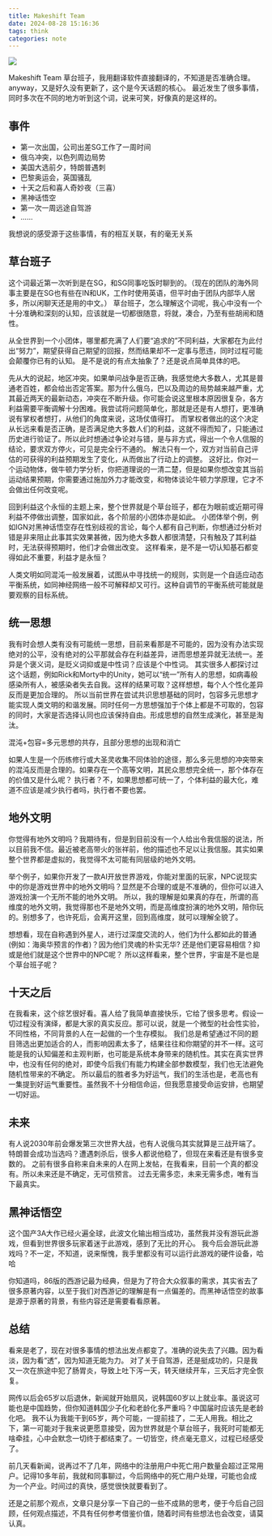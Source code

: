 ```yaml
---
title: Makeshift Team
date: 2024-08-28 15:16:36
tags: think
categories: note
---
```


![](https://images.pexels.com/photos/3951618/pexels-photo-3951618.jpeg?auto=compress&cs=tinysrgb&w=800)

Makeshift Team 草台班子，我用翻译软件直接翻译的，不知道是否准确合理。anyway，又是好久没有更新了，这个是今天话题的核心。
最近发生了很多事情，同时多次在不同的地方听到这个词，说来可笑，好像真的是这样的。
<!-- more -->

## 事件
* 第一次出国，公司出差SG工作了一周时间
* 俄乌冲突，以色列周边局势
* 美国大选前夕，特朗普遇刺
* 巴黎奥运会，英国骚乱
* 十天之后和喜人奇妙夜（三喜）
* 黑神话悟空
* 第一次一周远途自驾游
* ......

我想说的感受源于这些事情，有的相互关联，有的毫无关系

## 草台班子
这个词最近第一次听到是在SG，和SG同事吃饭时聊到的。（现在的团队的海外同事主要是在SG也有些在IN和UK，工作时使用英语，但平时由于团队内部华人居多，所以闲聊天还是用的中文。）
草台班子，怎么理解这个词呢，我心中没有一个十分准确和深刻的认知，应该就是一切都很随意，将就，凑合，乃至有些胡闹和随性。

从全世界到一个小团体，哪里都充满了人们要“追求的”不同利益，大家都在为此付出“努力”，期望获得自己期望的回报，然而结果却不一定事与愿违，同时过程可能会颠覆你已有的认知。
是不是说的有点太抽象了？还是说点简单具体的吧。

先从大的说起，地区冲突。如果单问战争是否正确，我感觉绝大多数人，尤其是普通老百姓，都会给出否定答案。那为什么俄乌，巴以及周边的局势越来越严重，尤其最近两天的最新动态，冲突在不断升级。你可能会说这里根本原因很复杂，各方利益需要平衡调解十分困难。我尝试将问题简单化，那就是还是有人想打，更准确说有掌权者想打，从他们的角度来说，这场仗值得打。
而掌权者做出的这个决定从长远来看是否正确，是否满足绝大多数人们的利益，这就不得而知了，只能通过历史进行验证了。所以此时想通过争论对与错，是与非方式，得出一个令人信服的结论，要求双方停火，可见是完全行不通的。
解法只有一个，双方对当前自己评估的可获得的利益预期发生了变化，从而做出了行动上的调整。
这好比，你对一个运动物体，做牛顿力学分析，你把道理说的一清二楚，但是如果你想改变其当前运动结果预期，你需要通过施加外力才能改变，和物体谈论牛顿力学原理，它才不会做出任何改变呢。

回到利益这个永恒的主题上来，整个世界就是个草台班子，都在为眼前或近期可得利益不停做出调整，国家如此，各个阶层的小团体亦是如此。
小团体举个例，例如IGN对黑神话悟空存在性别歧视的言论，每个人都有自己判断，你想通过分析对错是非来阻止此事其实效果甚微，因为绝大多数人都很清楚，只有触及了其利益时，无法获得预期时，他们才会做出改变。
这样看来，是不是一切认知基石都变得如此不重要，利益才是永恒？

人类文明如同混沌一般发展着，试图从中寻找统一的规则，实则是一个自适应动态平衡系统，如同神经网络一般不可解释却又可行。这种自调节的平衡系统可能就是要观察的目标系统。

## 统一思想
我有时会想人类有没有可能统一思想，目前来看那是不可能的，因为没有办法实现绝对的公平，没有绝对的公平那就会存在利益差异，进而思想差异就无法统一。差异是个褒义词，是贬义词抑或是中性词？应该是个中性词。
其实很多人都探讨过这个话题，例如Rick和Morty中的Unity，她可以“统一”所有人的思想，如病毒般感染所有人，被感染者失去自我。这样的结果可取？这样想想，每个人个性化差异反而是更加合理的。
所以当前世界在尝试共识思想基础的同时，包容多元思想才能实现人类文明的和谐发展。同时任何一方思想强加于个体上都是不可取的，包容的同时，大家是否选择认同也应该保持自由。形成思想的自然生成演化，甚至是淘汰。

混沌+包容=多元思想的共存，且部分思想的出现和消亡

如果人生是一个历练修行或大圣灵收集不同体验的途径，那么多元思想的冲突带来的混沌反而是合理的。如果存在一个高等文明，其民众思想完全统一，那个体存在的价值又是什么呢？
执行者？不，如果思想都可统一了，个体利益的最大化，难道不应该是减少执行者吗，执行者不要也罢。

## 地外文明
你觉得有地外文明吗？我期待有，但是到目前没有一个人给出令我信服的说法，所以目前我不信。最近被老高带火的张祥前，他的描述也不足以让我信服。其实如果整个世界都是虚拟的，我觉得不太可能有同层级的地外文明。

举个例子，如果你开发了一款AI开放世界游戏，你能对里面的玩家，NPC说现实中的你是游戏世界中的地外文明吗？显然是不合理的或是不准确的，但你可以进入游戏扮演一个无所不能的地外文明。
所以，我的理解是如果真的存在，所谓的高维度的地外文明，我觉得那也不是地外文明，而是高维度扮演的地外文明，陪你玩的。别想多了，也许死后，会离开这里，回到高维度，就可以理解全貌了。

想想看，现在自称遇到外星人，进行过深度交流的人，他们为什么都如此的普通(例如：海奥华预言的作者)？因为他们灵魂的朴实无华? 还是他们更容易相信？抑或是他们就是这个世界中的NPC呢？
所以这样看来，整个世界，宇宙是不是也是个草台班子呢？

## 十天之后
在我看来，这个综艺很好看。喜人给了我简单直接快乐，它给了很多思考。假设一切过程没有演绎，都是大家的真实反应。那可以说，就是一个微型的社会性实验，不同性格，不同背景的人在一起做的一个生存模拟。
我们总是希望通过不同的题目筛选出更加适合的人，而影响因素太多了，结果往往和你期望的并不一样。这可能是我的认知偏差和主观判断，也可能是系统本身带来的随机性。其实在真实世界中，也没有任何的绝对，即使今后我们有能力构建全部参数模型，我们也无法避免随机性带来的不确定。
所以最后的胜者多为好运气，我们的生活也是，老高也有一集提到好运气重要性。虽然我不十分相信命运，但我愿意接受命运安排，也期望一切好运。

## 未来
有人说2030年前会爆发第三次世界大战，也有人说俄乌其实就算是三战开端了。特朗普会成功当选吗？遭遇刺杀后，很多人都说他稳了，但现在来看还是有很多变数的。
之前有很多自称来自未来的人在网上发帖，在我看来，目前一个真的都没有。所以未来还是不确定，无可信预言。
过去无需多恋，未来无需多虑，唯有当下最真实。

## 黑神话悟空
这个国产3A大作已经火遍全球，此波文化输出相当成功，虽然我并没有游玩此游戏，但看到世界很多玩家着迷于此游戏，感到了无比的开心。
我今后会游玩此游戏吗？不一定，不知道，说来惭愧，我手里都没有可以运行此游戏的硬件设备，哈哈

你知道吗，86版的西游记最为经典，但是为了符合大众叙事的需求，其实省去了很多原著内容，以至于我们对西游记的理解是有一点偏差的。而黑神话悟空的故事是源于原著的背景，有些内容还是需要看看原著。

## 总结
看来是老了，现在对很多事情的想法出发点都变了。准确的说失去了兴趣。因为看淡，因为看“透”，因为知道无能为力。
对了关于自驾游，还是挺成功的，只是我又一次在旅途中犯了肠胃炎，导致上吐下泻一天，转天继续开车，三天后才完全恢复。

网传以后会65岁以后退休，新闻就开始扇风，说韩国60岁以上就业率。虽说这可能也是中国趋势，但你知道韩国少子化和老龄化多严重吗？中国届时应该先是老龄化吧。
我不认为我能干到65岁，两个可能，一提前挂了，二无人用我。相比之下，第一可能对于我来说更愿意接受，因为世界就是个草台班子，我死时可能都无啥牵挂，心中会默念一切终于都结束了。一切皆空，终点毫无意义，过程已经感受了。

前几天看新闻，说再过不了几年，网络中的注册用户中死亡用户数量会超过正常用户。记得10多年前，我就和同事聊过，今后网络中的死亡用户处理，可能也会成为一个产业。时间过的真快，感觉很快就要看到了。

还是之前那个观点，文章只是分享一下自己的一些不成熟的思考，便于今后自己回顾，任何观点描述，不具有任何参考借鉴价值，随着时间有些想法也会改变，请莫认真。